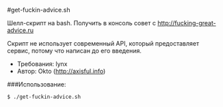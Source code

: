 #get-fuckin-advice.sh

Шелл-скрипт на bash. Получить в консоль совет с http://fucking-great-advice.ru

Скрипт не использует современный API, который предоставляет сервис, потому что написан до его введения.

- Требования: lynx
- Автор: Okto (http://axisful.info)

###Использование:
```sh
$ ./get-fuckin-advice.sh 
```

